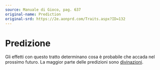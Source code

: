 ```yaml
---
source: Manuale di Gioco, pag. 637
original-name: Prediction
original-srd: https://2e.aonprd.com/Traits.aspx?ID=132
---
```


# Predizione

Gli effetti con questo tratto determinano cosa è probabile che accada nel
prossimo futuro. La maggior parte delle predizioni sono
[divinazioni](/tratti/divinazione).
